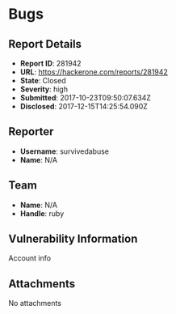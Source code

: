 # Bugs

## Report Details
- **Report ID**: 281942
- **URL**: https://hackerone.com/reports/281942
- **State**: Closed
- **Severity**: high
- **Submitted**: 2017-10-23T09:50:07.634Z
- **Disclosed**: 2017-12-15T14:25:54.090Z

## Reporter
- **Username**: survivedabuse
- **Name**: N/A

## Team
- **Name**: N/A
- **Handle**: ruby

## Vulnerability Information
Account info

## Attachments
No attachments
